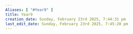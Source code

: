 ```yaml
---
Aliases: [ "#Year9" ]
title: Year9
creation_date: Sunday, February 23rd 2025, 7:44:31 pm
last_edit_date: Sunday, February 23rd 2025, 7:45:20 pm
---
```

